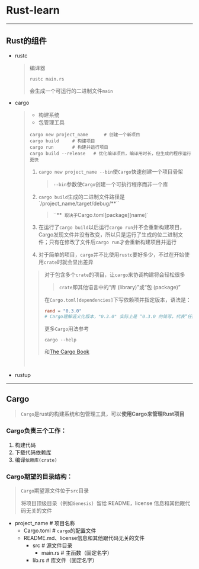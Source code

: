 # Rust-learn

---

## Rust的组件

* rustc

  > 编译器
  >
  > ```shell
  > rustc main.rs
  > ```
  >
  > 会生成一个可运行的二进制文件`main`

* cargo

  > - 构建系统
  > - 包管理工具
  >
  > ```shell
  > cargo new project_name		# 创建一个新项目
  > cargo build		# 构建项目
  > cargo run		# 构建并运行项目
  > cargo build --release	# 优化编译项目，编译用时长，但生成的程序运行更快
  > ```
  >
  > 1. `cargo new project_name --bin`使`Cargo`快速创建一个项目骨架
  >
  >    > `--bin`参数使`Cargo`创建一个可执行程序而非一个库
  >
  > 2. `cargo build`生成的二进制文件路径是`/project_name/target/debug/**``
  >
  >    > ``**` 取决于`Cargo.toml[package][name]`
  >
  > 3. 在运行了`cargo build`以后运行`cargo run`并不会重新构建项目，Cargo发现文件并没有改变，所以只是运行了生成的位二进制文件；只有在修改了文件后`cargo run`才会重新构建项目并运行
  >
  >
  > 4. 对于简单的项目，`cargo`并不比使用`rustc`要好多少，不过在开始使用`crate`时就会显出差异
  >
  > > 对于包含多个`crate`的项目，让`cargo`来协调构建将会轻松很多
  > >
  > > > `crate`即其他语言中的“库 (library)”或“包 (package)”
  > >
  > > 在`Cargo.toml[dependencies]`下写依赖项并指定版本，语法是：
  > >
  > > ```toml
  > > rand = "0.3.0"
  > > # Cargo理解语义化版本，"0.3.0" 实际上是 ^0.3.0 的简写，代表“任何兼容0.3.0的版本”；rand = "=0.3.0" 精确指定版本号；也可以指定版本范围；
  > > ```
  > >
  > > 更多`Cargo`用法参考
  > >
  > > ```shell
  > > cargo --help
  > > ```
  > >
  > > 和[The Cargo Book](https://doc.rust-lang.org/cargo/)
  >
  > ​	

* rustup

---

## Cargo

> `Cargo`是rust的构建系统和包管理工具，可以**使用Cargo来管理Rust项目**

### Cargo负责三个工作：

1. 构建代码
2. 下载代码依赖库
3. 编译`依赖库(crate)`

### Cargo期望的目录结构：

> `Cargo`期望源文件位于`src`目录
>
> 将项目顶级目录（例如`Genesis`）留给 README，license 信息和其他跟代码无关的文件

* project_name		# 项目名称
  * Cargo.toml	 # `cargo`的配置文件
  * README.md、license信息和其他跟代码无关的文件
    * src	         # 源文件目录
      * main.rs  # 主函数（固定名字）
    * lib.rs          # 库文件（固定名字）

